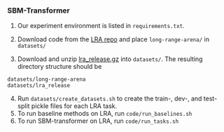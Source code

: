 ### SBM-Transformer

1. Our experiment environment is listed in `requirements.txt`.

2. Download code from the [LRA repo](https://github.com/google-research/long-range-arena) and place `long-range-arena/` in `datasets/`
3. Download and unzip [lra_release.gz](https://storage.googleapis.com/long-range-arena/lra_release.gz) into `datasets/`. The resulting directory structure should be
```
datasets/long-range-arena
datasets/lra_release
```
4. Run `datasets/create_datasets.sh` to create the train-, dev-, and test-split pickle files for each LRA task.
5. To run baseline methods on LRA, run `code/run_baselines.sh`
6. To run SBM-transformer on LRA, run `code/run_tasks.sh`